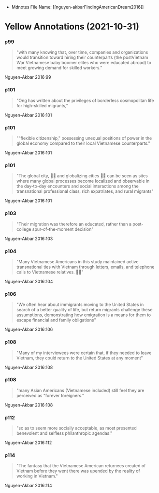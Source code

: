 * Mdnotes File Name: [[nguyen-akbarFindingAmericanDream2016]]

# Yellow Annotations (2021-10-31)

### p99

 

> "with many knowing that, over time, companies and organizations would transition toward hiring their counterparts (the postVietnam War Vietnamese baby boomer elites who were educated abroad) to meet growing demand for skilled workers."

Nguyen-Akbar 2016:99

### p101

 

> "Ong has written about the privileges of borderless cosmopolitan life for high-skilled migrants,"

Nguyen-Akbar 2016:101

### p101

 

> ""flexible citizenship," possessing unequal positions of power in the global economy compared to their local Vietnamese counterparts."

Nguyen-Akbar 2016:101

### p101

 

> "The global city,  and globalizing cities  can be seen as sites where many global processes become localized and observable in the day-to-day encounters and social interactions among the transnational professional class, rich expatriates, and rural migrants"

Nguyen-Akbar 2016:101

### p103

 

> "Their migration was therefore an educated, rather than a post-college spur-of-the-moment decision"

Nguyen-Akbar 2016:103

### p104

 

> "Many Vietnamese Americans in this study maintained active transnational ties with Vietnam through letters, emails, and telephone calls to Vietnamese relatives. "

Nguyen-Akbar 2016:104

### p106

 

> "We often hear about immigrants moving to the United States in search of a better quality of life, but return migrants challenge these assumptions, demonstrating how emigration is a means for them to escape financial and family obligations"

Nguyen-Akbar 2016:106

### p108

 

> "Many of my interviewees were certain that, if they needed to leave Vietnam, they could return to the United States at any moment"

Nguyen-Akbar 2016:108

### p108

 

> "many Asian Americans (Vietnamese included) still feel they are perceived as "forever foreigners."

Nguyen-Akbar 2016:108

### p112

 

> "so as to seem more socially acceptable, as most presented benevolent and selfless philanthropic agendas."

Nguyen-Akbar 2016:112

### p114

 

> "The fantasy that the Vietnamese American returnees created of Vietnam before they went there was upended by the reality of working in Vietnam."

Nguyen-Akbar 2016:114

